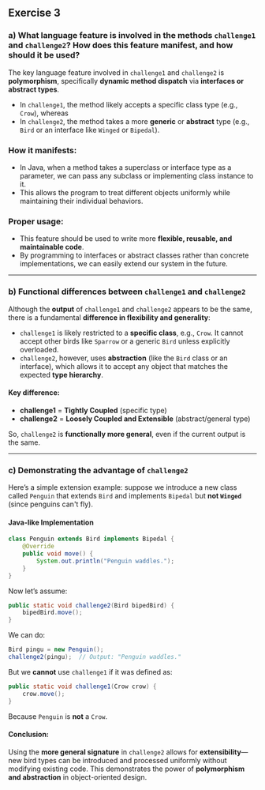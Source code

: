 ## Exercise 3

### a) What language feature is involved in the methods `challenge1` and `challenge2`? How does this feature manifest, and how should it be used?

The key language feature involved in `challenge1` and `challenge2` is **polymorphism**, specifically **dynamic method dispatch** via **interfaces or abstract types**.

- In `challenge1`, the method likely accepts a specific class type (e.g., `Crow`), whereas
- In `challenge2`, the method takes a more **generic** or **abstract** type (e.g., `Bird` or an interface like `Winged` or `Bipedal`).

### How it manifests:
- In Java, when a method takes a superclass or interface type as a parameter, we can pass any subclass or implementing class instance to it.
- This allows the program to treat different objects uniformly while maintaining their individual behaviors.

### Proper usage:
- This feature should be used to write more **flexible, reusable, and maintainable code**.
- By programming to interfaces or abstract classes rather than concrete implementations, we can easily extend our system in the future.

---

### b) Functional differences between `challenge1` and `challenge2`

Although the **output** of `challenge1` and `challenge2` appears to be the same, there is a fundamental **difference in flexibility and generality**:

- `challenge1` is likely restricted to a **specific class**, e.g., `Crow`. It cannot accept other birds like `Sparrow` or a generic `Bird` unless explicitly overloaded.
- `challenge2`, however, uses **abstraction** (like the `Bird` class or an interface), which allows it to accept any object that matches the expected **type hierarchy**.

#### Key difference:
- **challenge1** = **Tightly Coupled** (specific type)
- **challenge2** = **Loosely Coupled and Extensible** (abstract/general type)

So, `challenge2` is **functionally more general**, even if the current output is the same.

---

### c) Demonstrating the advantage of `challenge2`

Here’s a simple extension example: suppose we introduce a new class called `Penguin` that extends `Bird` and implements `Bipedal` but **not `Winged`** (since penguins can't fly).

#### Java-like Implementation

```java
class Penguin extends Bird implements Bipedal {
    @Override
    public void move() {
        System.out.println("Penguin waddles.");
    }
}
````

Now let’s assume:

```java
public static void challenge2(Bird bipedBird) {
    bipedBird.move();
}
```

We can do:

```java
Bird pingu = new Penguin();
challenge2(pingu);  // Output: "Penguin waddles."
```

But we **cannot** use `challenge1` if it was defined as:

```java
public static void challenge1(Crow crow) {
    crow.move();
}
```

Because `Penguin` is **not** a `Crow`.

#### Conclusion:

Using the **more general signature** in `challenge2` allows for **extensibility**—new bird types can be introduced and processed uniformly without modifying existing code. This demonstrates the power of **polymorphism and abstraction** in object-oriented design.